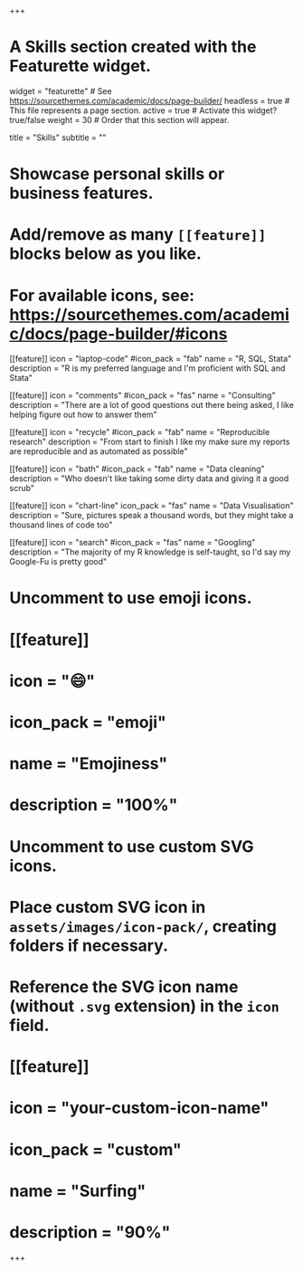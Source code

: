 +++
# A Skills section created with the Featurette widget.
widget = "featurette"  # See https://sourcethemes.com/academic/docs/page-builder/
headless = true  # This file represents a page section.
active = true  # Activate this widget? true/false
weight = 30  # Order that this section will appear.

title = "Skills"
subtitle = ""

# Showcase personal skills or business features.
# 
# Add/remove as many `[[feature]]` blocks below as you like.
# 
# For available icons, see: https://sourcethemes.com/academic/docs/page-builder/#icons

[[feature]]
  icon = "laptop-code"
  #icon_pack = "fab"
  name = "R, SQL, Stata"
  description = "R is my preferred language and I'm proficient with SQL and Stata"
  
[[feature]]
  icon = "comments"
  #icon_pack = "fas"
  name = "Consulting"
  description = "There are a lot of good questions out there being asked, I like helping figure out how to answer them"
  
[[feature]]
  icon = "recycle"
  #icon_pack = "fab"
  name = "Reproducible research"
  description = "From start to finish I like my make sure my reports are reproducible and as automated as possible"

[[feature]]
  icon = "bath"
  #icon_pack = "fab"
  name = "Data cleaning"
  description = "Who doesn't like taking some dirty data and giving it a good scrub"
  
[[feature]]
  icon = "chart-line"
  icon_pack = "fas"
  name = "Data Visualisation"
  description = "Sure, pictures speak a thousand words, but they might take a thousand lines of code too"
  
[[feature]]
  icon = "search"
  #icon_pack = "fas"
  name = "Googling"
  description = "The majority of my R knowledge is self-taught, so I'd say my Google-Fu is pretty good"


# Uncomment to use emoji icons.
# [[feature]]
#  icon = ":smile:"
#  icon_pack = "emoji"
#  name = "Emojiness"
#  description = "100%"  

# Uncomment to use custom SVG icons.
# Place custom SVG icon in `assets/images/icon-pack/`, creating folders if necessary.
# Reference the SVG icon name (without `.svg` extension) in the `icon` field.
# [[feature]]
#  icon = "your-custom-icon-name"
#  icon_pack = "custom"
#  name = "Surfing"
#  description = "90%"

+++
